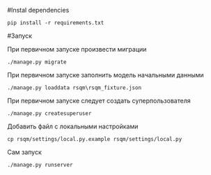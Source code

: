 #Instal dependencies

```
pip install -r requirements.txt

```

#Запуск

При первичном запуске произвести миграции

```
./manage.py migrate
```

При первичном запуске заполнить модель начальными данными

```
./manage.py loaddata rsqm\rsqm_fixture.json
```

При первичном запуске следует создать суперпользователя

```
./manage.py createsuperuser
```

Добавить файл с локальными настройками
```
cp rsqm/settings/local.py.example rsqm/settings/local.py
```

Сам запуск

```
./manage.py runserver
```